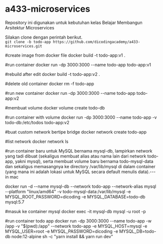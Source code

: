 # a433-microservices
Repository ini digunakan untuk kebutuhan kelas Belajar Membangun Arsitektur Microservices

Silakan clone dengan perintah berikut.<br>
`git clone -b todo-app https://github.com/dicodingacademy/a433-microservices.git`

#create image from docker file
docker build -t todo-app:v1 .

#run container
docker run -dp 3000:3000 --name todo-app todo-app:v1

#rebuild after edit
docker build -t todo-app:v2 .

#delete old container
docker rm -f todo-app

#run new container
docker run -dp 3000:3000 --name todo-app todo-app:v2

#membuat volume
docker volume create todo-db

#run container with volume
docker run -dp 3000:3000 --name todo-app -v todo-db:/etc/todos todo-app:v2

#buat custom network bertipe bridge
docker network create todo-app

#list network
docker network ls

#run container baru untuk MySQL bernama mysql-db, lampirkan network yang tadi dibuat (sekaligus membuat alias atau nama lain dari network todo-app, yakni mysql), serta membuat volume baru bernama todo-mysql-data dan sekaligus memasangnya ke directory /var/lib/mysql di dalam container (yang mana ini adalah lokasi untuk MySQL secara default menulis data).---in mac

docker run -d --name mysql-db --network todo-app --network-alias mysql --platform "linux/amd64" -v todo-mysql-data:/var/lib/mysql -e MYSQL_ROOT_PASSWORD=dicoding -e MYSQL_DATABASE=todo-db mysql:5.7

#masuk ke container mysql
docker exec -it mysql-db mysql -u root -p

#run container todo app
docker run -dp 3000:3000 --name todo-app -w /app -v "$(pwd):/app" --network todo-app -e MYSQL_HOST=mysql -e MYSQL_USER=root -e MYSQL_PASSWORD=dicoding -e MYSQL_DB=todo-db node:12-alpine sh -c "yarn install && yarn run dev"